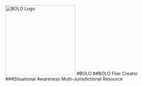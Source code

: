 <img src="/img/chiefsofpolice.png" alt="BOLO Logo" style="height: 220px;"/>
#BOLO
##BOLO Flier Creator
###Situational Awareness Multi-Jurisdictional Resource
